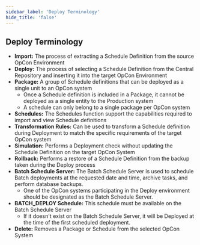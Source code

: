 ```yaml
---
sidebar_label: 'Deploy Terminology'
hide_title: 'false'
---
```


## Deploy Terminology

* **Import:** The process of extracting a Schedule Definition from the source OpCon Environment
* **Deploy:** The process of selecting a Schedule Definition from the Central Repository and inserting it into the target OpCon Environment
* **Package:** A group of Schedule definitions that can be deployed as a single unit to an OpCon system
  * Once a Schedule definition is included in a Package, it cannot be deployed as a single entity to the Production system
  * A schedule can only belong to a single package per OpCon system
* **Schedules:** The Schedules function support the capabilities required to import and view Schedule definitions
* **Transformation Rules:** Can be used to transform a Schedule definition during Deployment to match the specific requirements of the target OpCon system
* **Simulation:** Performs a Deployment check without updating the Schedule Definition on the target OpCon System
* **Rollback:** Performs a restore of a Schedule Definition from the backup taken during the Deploy process
* **Batch Schedule Server:** The Batch Schedule Server is used to schedule Batch deployments at the requested date and time, archive tasks, and perform database backups.
  * One of the OpCon systems participating in the Deploy environment should be designated as the Batch Schedule Server. 
* **BATCH_DEPLOY Schedule:** This schedule must be available on the Batch Schedule Server
  * If it doesn't exist on the Batch Schedule Server, it will be Deployed at the time of the first scheduled deployment.
* **Delete:** Removes a Package or Schedule from the selected OpCon System